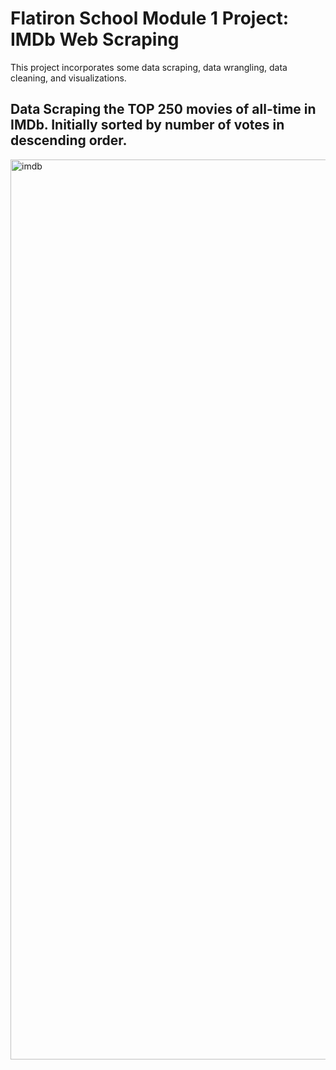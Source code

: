 # Flatiron School Module 1 Project: IMDb Web Scraping 
This project incorporates some data scraping, data wrangling, data cleaning, and visualizations. 

## Data Scraping the TOP 250 movies of all-time in IMDb. Initially sorted by number of votes in descending order. 

<img width="1440" alt="imdb" src="https://user-images.githubusercontent.com/53641091/74690899-7f8ac800-5195-11ea-8e7a-37a29a9c56ba.png">
